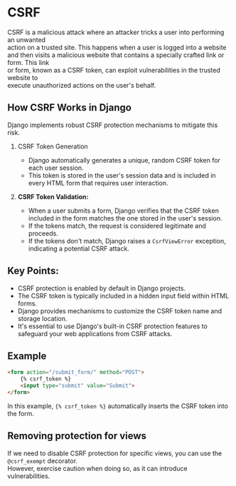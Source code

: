 # CSRF

CSRF is a malicious attack where an attacker tricks a user into performing an unwanted  
action on a trusted site. This happens when a user is logged into a website and then 
visits a malicious website that contains a specially crafted link or form. This link  
or form, known as a CSRF token, can exploit vulnerabilities in the trusted website to  
execute unauthorized actions on the user's behalf.  

## How CSRF Works in Django

Django implements robust CSRF protection mechanisms to mitigate this risk. 

1. CSRF Token Generation
   - Django automatically generates a unique, random CSRF token for each
     user session.
   - This token is stored in the user's session data and is included in every
     HTML form that requires user interaction.

2. **CSRF Token Validation:**
   - When a user submits a form, Django verifies that the CSRF token included in the form
     matches the one stored in the user's session.
   - If the tokens match, the request is considered legitimate and proceeds.
   - If the tokens don't match, Django raises a `CsrfViewError` exception, indicating a
     potential CSRF attack.

## Key Points:

- CSRF protection is enabled by default in Django projects.
- The CSRF token is typically included in a hidden input field within HTML forms.
- Django provides mechanisms to customize the CSRF token name and storage location.
- It's essential to use Django's built-in CSRF protection features to safeguard your web
  applications from CSRF attacks.

## Example

```html
<form action="/submit_form/" method="POST">
    {% csrf_token %}
    <input type="submit" value="Submit">
</form>
```

In this example, `{% csrf_token %}` automatically inserts the CSRF token into the form.  

## Removing protection for views

If we need to disable CSRF protection for specific views, you can use the `@csrf_exempt` decorator.  
However, exercise caution when doing so, as it can introduce vulnerabilities.  
